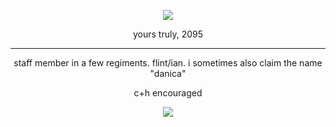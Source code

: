 <p align="center">
<img src="https://komarev.com/ghpvc/?username=netsu-ijou&color=blue"
</p>

<p align="center">
yours truly, 2095
</p>

***

<p align="center">
staff member in a few regiments. flint/ian. i sometimes also claim the name "danica"
</p>
<p align="center">
c+h encouraged
</p>

<p align="center">
<img src="https://files.catbox.moe/4io6er.png">
</p>
